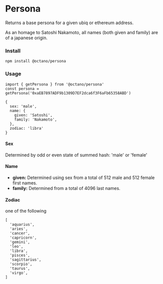 # Persona

Returns a base persona for a given ubiq or ethereum address.

As an homage to Satoshi Nakamoto, all names (both given and family) are of a japanese origin.

### Install 

```
npm install @octano/persona
```

### Usage

```
import { getPersona } from '@octano/persona'
const persona = getPersona('0xaEB7897ADF9b1309D7EF2dca6f3F6aFb65358ABD')
```

```
{
  sex: 'male',
  name: {
    given: 'Satoshi',
    family: 'Nakamoto',
  },
  zodiac: 'libra'
}
```

#### Sex

Determined by odd or even state of summed hash: 'male' or 'female'

#### Name

* __given:__ Determined using sex from a total of 512 male and 512 female first names. 
* __family:__ Determined from a total of 4096 last names.

#### Zodiac

one of the following

```
[
  'aquarius',
  'aries',
  'cancer',
  'capricorn',
  'gemini',
  'leo',
  'libra',
  'pisces',
  'sagittarius',
  'scorpio',
  'taurus',
  'virgo',
]
```